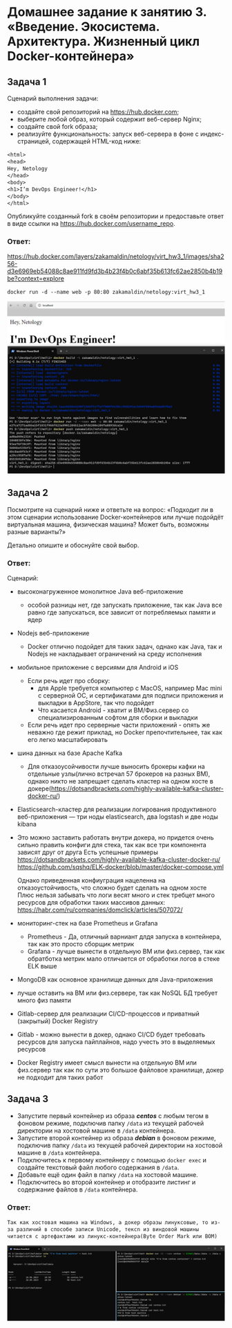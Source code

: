 
# Домашнее задание к занятию 3. «Введение. Экосистема. Архитектура. Жизненный цикл Docker-контейнера»

## Задача 1

Сценарий выполнения задачи:

- создайте свой репозиторий на https://hub.docker.com;
- выберите любой образ, который содержит веб-сервер Nginx;
- создайте свой fork образа;
- реализуйте функциональность:
запуск веб-сервера в фоне с индекс-страницей, содержащей HTML-код ниже:
```
<html>
<head>
Hey, Netology
</head>
<body>
<h1>I’m DevOps Engineer!</h1>
</body>
</html>
```

Опубликуйте созданный fork в своём репозитории и предоставьте ответ в виде ссылки на https://hub.docker.com/username_repo.

### Ответ:
https://hub.docker.com/layers/zakamaldin/netology/virt_hw3_1/images/sha256-d3e6969eb54088c8ae911fd9fd3b4b23f4b0c6abf35b613fc62ae2850b4b19be?context=explore 

    docker run -d --name web -p 80:80 zakamaldin/netology:virt_hw3_1

   ![3_1](images/3_1.png)

## Задача 2

Посмотрите на сценарий ниже и ответьте на вопрос:
«Подходит ли в этом сценарии использование Docker-контейнеров или лучше подойдёт виртуальная машина, физическая машина? Может быть, возможны разные варианты?»

Детально опишите и обоснуйте свой выбор.

### Ответ:

Сценарий:

- высоконагруженное монолитное Java веб-приложение
  - особой разницы нет, где запускать приложение, так как Java все равно где запускаться, все зависит от потребляемых памяти и ядер
- Nodejs веб-приложение
  - Docker отлично подойдет для таких задач, однако как Java, так и Nodejs не накладывает ограничений на среду исполнения
- мобильное приложение c версиями для Android и iOS
  - Если речь идет про сборку:
    - для Apple требуется компьютер с MacOS, например Mac mini с серверной ОС, и сертификатами для подписи приложения и выкладки в AppStore, так что подойдет
    - Что касается Android - хватит и ВМ/Физ.сервер со специализированным софтом для сборки и выкладки
  - Если речь идет про серверные части приложений - опять же неважно где режит приклад, но Docker препочтительнее, так как его легко масштабировать
- шина данных на базе Apache Kafka
  - Для отказоусойчивости лучше выносить брокеры кафки на отдельные узлы(лично встречал 57 брокеров на разных ВМ), однако никто не запрещает сделать кластер на одном хосте в докере(https://dotsandbrackets.com/highly-available-kafka-cluster-docker-ru/)
- Elasticsearch-кластер для реализации логирования продуктивного веб-приложения — три ноды elasticsearch, два logstash и две ноды kibana
 - Это можно заставить работать внутри докера, но придется очень сильно править конфиги для стека, так как все три компонента зависят друг от друга 
   Есть успешные примеры https://dotsandbrackets.com/highly-available-kafka-cluster-docker-ru/
   https://github.com/sqshq/ELK-docker/blob/master/docker-compose.yml

   Однако приведенная конфиуграция нацеленна на отказоустойчивость, что сложно будет сделать на одном хосте
   Плюс нельзя забывать что логи весят много и стек требцет много ресурсов для обработки таких массивов данных:
   https://habr.com/ru/companies/domclick/articles/507072/
- мониторинг-стек на базе Prometheus и Grafana
  - Prometheus - Да, отличный варниант длдя запуска в контейнера, так как это просто сборщик метрик
  - Grafana - лучше вынести в отдельную ВМ или физ.сервер, так как обратботка метрик мало отличается от обработки логов в стеке ELK выше
- MongoDB как основное хранилище данных для Java-приложения
 - лучше оставить на ВМ или физ.сервере, так как NoSQL БД требует много физ памяти
- Gitlab-сервер для реализации CI/CD-процессов и приватный (закрытый) Docker Registry
 - Gitlab - можно вынести в докер, однако CI/CD будет требовать ресурсов для запуска пайплайнов, надо учесть это в выделяемых ресурсов
 - Docker Registry имеет смысл вынести на отдельную ВМ или физ.сервер так как по сути это большое файловое хранилище, докер не подходит для таких работ

## Задача 3

- Запустите первый контейнер из образа ***centos*** c любым тегом в фоновом режиме, подключив папку ```/data``` из текущей рабочей директории на хостовой машине в ```/data``` контейнера.
- Запустите второй контейнер из образа ***debian*** в фоновом режиме, подключив папку ```/data``` из текущей рабочей директории на хостовой машине в ```/data``` контейнера.
- Подключитесь к первому контейнеру с помощью ```docker exec``` и создайте текстовый файл любого содержания в ```/data```.
- Добавьте ещё один файл в папку ```/data``` на хостовой машине.
- Подключитесь во второй контейнер и отобразите листинг и содержание файлов в ```/data``` контейнера.

### Ответ:
    Так как хостовая машина на Windows, а докер образы линуксовые, то из-за различий в способе записи Unicode, тексn из виндовой машины читается с артефактами из линукс-контейнера(Byte Order Mark или BOM)
   ![3_3](images/3_3.png)